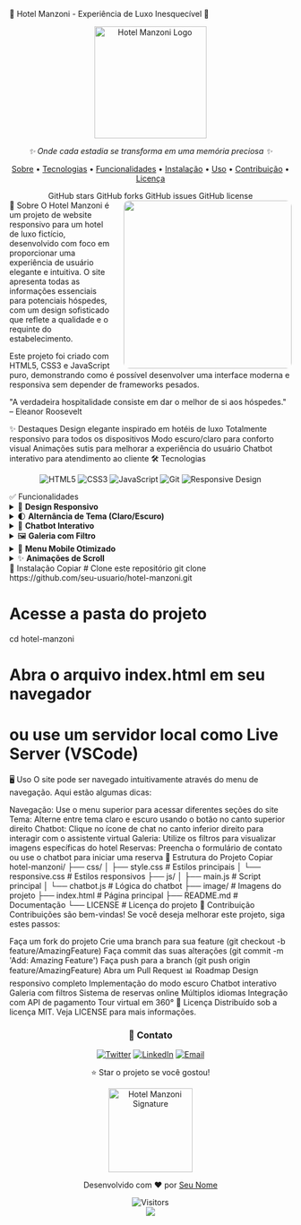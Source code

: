 🌟 Hotel Manzoni - Experiência de Luxo Inesquecível 🌟
<div align="center"> <img src="./assets/images/" alt="Hotel Manzoni Logo" width="200" /> <br> <p><i>✨ Onde cada estadia se transforma em uma memória preciosa ✨</i></p> </div> <p align="center"> <a href="#sobre">Sobre</a> • <a href="#tecnologias">Tecnologias</a> • <a href="#funcionalidades">Funcionalidades</a> • <a href="#instalação">Instalação</a> • <a href="#uso">Uso</a> • <a href="#contribuição">Contribuição</a> • <a href="#licença">Licença</a> </p> <div align="center">
GitHub stars
GitHub forks
GitHub issues
GitHub license

</div>
🏨 Sobre <a name="sobre"></a>
<img align="right" src="./image/suite-presidencial.jpg" width="300" style="border-radius: 10px; margin-left: 20px;" />
O Hotel Manzoni é um projeto de website responsivo para um hotel de luxo fictício, desenvolvido com foco em proporcionar uma experiência de usuário elegante e intuitiva. O site apresenta todas as informações essenciais para potenciais hóspedes, com um design sofisticado que reflete a qualidade e o requinte do estabelecimento.

Este projeto foi criado com HTML5, CSS3 e JavaScript puro, demonstrando como é possível desenvolver uma interface moderna e responsiva sem depender de frameworks pesados.

"A verdadeira hospitalidade consiste em dar o melhor de si aos hóspedes." – Eleanor Roosevelt

✨ Destaques
Design elegante inspirado em hotéis de luxo
Totalmente responsivo para todos os dispositivos
Modo escuro/claro para conforto visual
Animações sutis para melhorar a experiência do usuário
Chatbot interativo para atendimento ao cliente
🛠️ Tecnologias <a name="tecnologias"></a>
<p align="center"> <img src="https://img.shields.io/badge/HTML5-E34F26?style=for-the-badge&logo=html5&logoColor=white" alt="HTML5" /> <img src="https://img.shields.io/badge/CSS3-1572B6?style=for-the-badge&logo=css3&logoColor=white" alt="CSS3" /> <img src="https://img.shields.io/badge/JavaScript-F7DF1E?style=for-the-badge&logo=javascript&logoColor=black" alt="JavaScript" /> <img src="https://img.shields.io/badge/Git-F05032?style=for-the-badge&logo=git&logoColor=white" alt="Git" /> <img src="https://img.shields.io/badge/Responsive-5C2D91?style=for-the-badge&logo=google-chrome&logoColor=white" alt="Responsive Design" /> </p>
✅ Funcionalidades <a name="funcionalidades"></a>
<details> <summary>🌟 <b>Design Responsivo</b></summary> <br> <p>Adaptação perfeita para todos os tamanhos de tela, desde smartphones até monitores grandes.</p> <div align="center"> <table> <tr> <td><img src="./image/responsive-mobile.jpg" width="200" /></td> <td><img src="./image/responsive-tablet.jpg" width="300" /></td> <td><img src="./image/responsive-desktop.jpg" width="400" /></td> </tr> <tr> <td align="center">Mobile</td> <td align="center">Tablet</td> <td align="center">Desktop</td> </tr> </table> </div> </details> <details> <summary>🌓 <b>Alternância de Tema (Claro/Escuro)</b></summary> <br> <p>Opção de escolha entre tema claro e escuro para melhor conforto visual.</p> <div align="center"> <img src="./image/theme-toggle.gif" width="600" /> </div> </details> <details> <summary>💬 <b>Chatbot Interativo</b></summary> <br> <p>Assistente virtual para ajudar os visitantes com perguntas frequentes e reservas.</p> <div align="center"> <img src="./image/chatbot-demo.gif" width="300" /> </div> </details> <details> <summary>🖼️ <b>Galeria com Filtro</b></summary> <br> <p>Galeria de imagens com filtros por categoria para visualizar diferentes áreas do hotel.</p> <div align="center"> <img src="./image/gallery-filter.gif" width="600" /> </div> </details> <details> <summary>📱 <b>Menu Mobile Otimizado</b></summary> <br> <p>Menu responsivo que se adapta perfeitamente a dispositivos móveis.</p> <div align="center"> <img src="./image/mobile-menu.gif" width="300" /> </div> </details> <details> <summary>✨ <b>Animações de Scroll</b></summary> <br> <p>Elementos que animam suavemente conforme o usuário rola a página.</p> <div align="center"> <img src="./image/scroll-animations.gif" width="600" /> </div> </details>
🚀 Instalação <a name="instalação"></a>
Copiar
# Clone este repositório
git clone https://github.com/seu-usuario/hotel-manzoni.git

# Acesse a pasta do projeto
cd hotel-manzoni

# Abra o arquivo index.html em seu navegador
# ou use um servidor local como Live Server (VSCode)
🖥️ Uso <a name="uso"></a>
O site pode ser navegado intuitivamente através do menu de navegação. Aqui estão algumas dicas:

Navegação: Use o menu superior para acessar diferentes seções do site
Tema: Alterne entre tema claro e escuro usando o botão no canto superior direito
Chatbot: Clique no ícone de chat no canto inferior direito para interagir com o assistente virtual
Galeria: Utilize os filtros para visualizar imagens específicas do hotel
Reservas: Preencha o formulário de contato ou use o chatbot para iniciar uma reserva
📂 Estrutura do Projeto <a name="estrutura"></a>
Copiar
hotel-manzoni/
├── css/
│   ├── style.css          # Estilos principais
│   └── responsive.css     # Estilos responsivos
├── js/
│   ├── main.js            # Script principal
│   └── chatbot.js         # Lógica do chatbot
├── image/                 # Imagens do projeto
├── index.html             # Página principal
├── README.md              # Documentação
└── LICENSE                # Licença do projeto
🤝 Contribuição <a name="contribuição"></a>
Contribuições são bem-vindas! Se você deseja melhorar este projeto, siga estes passos:

Faça um fork do projeto
Crie uma branch para sua feature (git checkout -b feature/AmazingFeature)
Faça commit das suas alterações (git commit -m 'Add: Amazing Feature')
Faça push para a branch (git push origin feature/AmazingFeature)
Abra um Pull Request
📊 Roadmap
 Design responsivo completo
 Implementação do modo escuro
 Chatbot interativo
 Galeria com filtros
 Sistema de reservas online
 Múltiplos idiomas
 Integração com API de pagamento
 Tour virtual em 360°
📝 Licença <a name="licença"></a>
Distribuído sob a licença MIT. Veja LICENSE para mais informações.

<div align="center"> <h3>📱 Contato</h3> <p> <a href="https://twitter.com/seu-usuario"><img src="https://img.shields.io/badge/Twitter-1DA1F2?style=for-the-badge&logo=twitter&logoColor=white" alt="Twitter" /></a> <a href="https://linkedin.com/in/seu-usuario"><img src="https://img.shields.io/badge/LinkedIn-0077B5?style=for-the-badge&logo=linkedin&logoColor=white" alt="LinkedIn" /></a> <a href="mailto:seu-email@exemplo.com"><img src="https://img.shields.io/badge/Email-D14836?style=for-the-badge&logo=gmail&logoColor=white" alt="Email" /></a> </p> <p>⭐ Star o projeto se você gostou!</p> <img src="./image/hotel-signature.png" alt="Hotel Manzoni Signature" width="150" /> <p>Desenvolvido com ❤️ por <a href="https://github.com/seu-usuario">Seu Nome</a></p> <img src="https://visitor-badge.laobi.icu/badge?page_id=seu-usuario.hotel-manzoni" alt="Visitors" /> </div> <div align="center"> <!-- Animação de estrelas --> <img src="https://raw.githubusercontent.com/Trilokia/Trilokia/379277808c61ef204768a61bbc5d25bc7798ccf1/bottom_header.svg" /> </div>